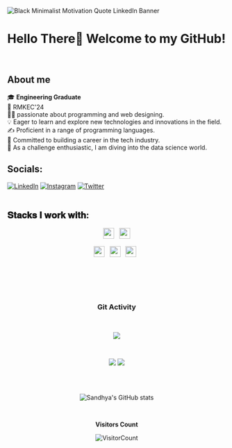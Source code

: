 ![Black Minimalist Motivation Quote LinkedIn Banner](https://github.com/user-attachments/assets/706c6600-5d11-4590-b941-ccad00a360c5)

# Hello There👋 Welcome to my GitHub!
<br>

## About me 
🎓 <b> Engineering Graduate </b>  <br>
🏫 RMKEC'24 <br>
👩‍💻 passionate about programming and web designing. <br>
💡 Eager to learn and explore new technologies and innovations in the field. <br>
✍️ Proficient in a range of programming languages. <br>
💭 Committed to building a career in the tech industry. <br>
🧩 As a challenge enthusiastic, I am diving into the data science world. <br>


## Socials:
[![LinkedIn](https://img.shields.io/badge/LinkedIn-%230077B5.svg?logo=linkedin&logoColor=white)](https://www.linkedin.com/in/vadlamudi-sandhya-aba490202/) 
[![Instagram](https://img.shields.io/badge/Instagram-%23E4405F.svg?logo=Instagram&logoColor=white)](http://instagram.com/__v.sandhya__67) 
[![Twitter](https://img.shields.io/badge/Twitter-%231DA1F2.svg?logo=Twitter&logoColor=white)](https://x.com/VSandhya67)
  <br><br>

## 𝐒𝐭𝐚𝐜𝐤𝐬 𝐈 𝐰𝐨𝐫𝐤 𝐰𝐢𝐭𝐡:

<p  align="center">
<img src="https://img.shields.io/badge/HTML5-E34F26?style=for-the-badge&logo=html5&logoColor=white" height="25"/>
  &nbsp;
<img src="https://img.shields.io/badge/CSS3-1572B6?style=for-the-badge&logo=css3&logoColor=white" height="25"/>  
 </p>
 <p  align="center">
<img src="https://img.shields.io/badge/JavaScript-323330?style=for-the-badge&logo=javascript&logoColor=F7DF1E" height="25"/>
  &nbsp;
<img src="https://img.shields.io/badge/Python-3776AB?style=for-the-badge&logo=python&logoColor=white" height="25"/>
  &nbsp;
<img src="https://img.shields.io/badge/C-ED8B00?style=for-the-badge&logo=C&logoColor=white" height="25"/>  
  &nbsp;
  
  &nbsp;
 </p> </p>
<div align="center" width=100%>

<br><br>

### Git Activity

<br/>

<div align="center">
  
![](https://github-profile-summary-cards.vercel.app/api/cards/profile-details?username=VadlamudiSandhya&theme=github_dark)
  
<br/>

![](https://github-profile-summary-cards.vercel.app/api/cards/most-commit-language?username=VadlamudiSandhya&theme=github_dark)
![](https://github-profile-summary-cards.vercel.app/api/cards/stats?username=VadlamudiSandhya&theme=github_dark)
  
<br/>
  
<br/>

![Sandhya's GitHub stats](https://github-readme-stats.vercel.app/api?username=VadlamudiSandhya&show_icons=true&theme=radical)
  
<br/>
  
</div>

**Visitors Count** 

![VisitorCount](https://profile-counter.glitch.me/{VadlamudiSandhya}/count.svg) </div>
